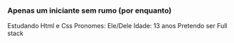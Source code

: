 ### Apenas um iniciante sem rumo (por enquanto)

Estudando Html e Css 
Pronomes: Ele/Dele 
Idade: 13 anos 
Pretendo ser Full stack

<div>
  <a href="https://www.instagram.com/cring0lao/" target="_blank ><img src "https://upload.wikimedia.org/wikipedia/commons/thumb/a/a5/Instagram_icon.png/600px-Instagram_icon.png" target="_blank  </a>
</div>
